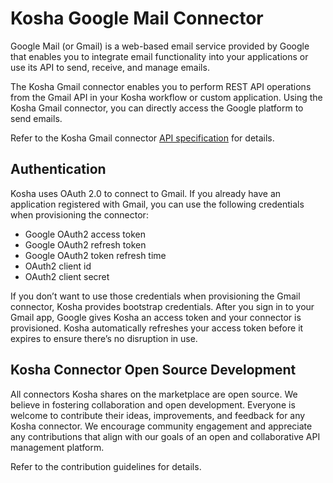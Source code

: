 # Kosha Google Mail Connector

Google Mail (or Gmail) is a web-based email service provided by Google that enables you to integrate email functionality into your applications or use its API to send, receive, and manage emails.

The Kosha Gmail connector enables you to perform REST API operations from the Gmail API in your Kosha workflow or custom application. Using the Kosha Gmail connector, you can directly access the Google platform to send emails.

Refer to the Kosha Gmail connector [API specification](openapi.json) for details.

## Authentication

Kosha uses OAuth 2.0 to connect to Gmail. If you already have an application registered with Gmail, you can use the following credentials when provisioning the connector:

* Google OAuth2 access token
* Google OAuth2 refresh token
* Google OAuth2 token refresh time
* OAuth2 client id
* OAuth2 client secret

If you don’t want to use those credentials when provisioning the Gmail connector, Kosha provides bootstrap credentials. After you sign in to your Gmail app, Google gives Kosha an access token and your connector is provisioned. Kosha automatically refreshes your access token before it expires to ensure there’s no disruption in use.

## Kosha Connector Open Source Development

All connectors Kosha shares on the marketplace are open source. We believe in fostering collaboration and open development. Everyone is welcome to contribute their ideas, improvements, and feedback for any Kosha connector. We encourage community engagement and appreciate any contributions that align with our goals of an open and collaborative API management platform.

Refer to the contribution guidelines for details.
